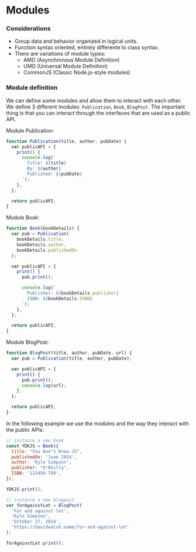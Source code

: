# Modules

### Considerations

- Group data and behavior organized in logical units.
- Function syntax oriented, entirely differente to class syntax.
- There are variations of module types:
  - AMD (Asynchronous Module Definition)
  - UMD (Universal Module Definition)
  - CommonJS (Classic Node.js-style modules)

### Module definition

We can define some modules and allow them to interact with each other. We define 3 different modules: `Publication`, `Book`, `BlogPost`. The important thing is that you can interact through the interfaces that are used as a public API.

Module Publication:

```javascript
function Publication(title, author, pubDate) {
  var publicAPI = {
    print() {
      console.log(`
        Title: ${title}
        By: ${author}
        Published: ${pubDate}
      `);
    },
  };

  return publicAPI;
}
```

Module Book:

```javascript
function Book(bookDetails) {
  var pub = Publication(
    bookDetails.title,
    bookDetails.author,
    bookDetails.publishedOn
  );

  var publicAPI = {
    print() {
      pub.print();

      console.log(`
        Publisher: ${bookDetails.publisher}
        ISBN: ${bookDetails.ISBN}
      `);
    },
  };

  return publicAPI;
}
```

Module BlogPost:

```javascript
function BlogPost(title, author, pubDate, url) {
  var pub = Publication(title, author, pubDate);

  var publicAPI = {
    print() {
      pub.print();
      console.log(url);
    },
  };

  return publicAPI;
}
```

In the following example we use the modules and the way they interact with the public APIs:

```javascript
// instance a new book
const YDKJS = Book({
  title: "You Don't Know JS",
  publishedOn: 'June 2014',
  author: 'Kyle Simpson',
  publisher: "O'Reilly",
  ISBN: '123456-789',
});

YDKJS.print();

// instance a new blogpost
var forAgainstLet = BlogPost(
  'For and against let',
  'Kyle Simpson',
  'October 27, 2014',
  'https://davidwalsh.name/for-and-against-let'
);

forAgainstLet.print();
```
